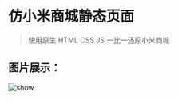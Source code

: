 
# 仿小米商城静态页面

> 使用原生 HTML CSS JS 一比一还原小米商城


图片展示：
-
![show](https://user-images.githubusercontent.com/34706348/113543512-21c77280-9619-11eb-8e08-b31cce78d07f.png)
